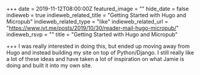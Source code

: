 +++
date = 2019-11-12T08:00:00Z
featured_image = ""
hide_date = false
indieweb = true
indieweb_related_title = "Getting Started with Hugo and Micropub"
indieweb_related_type = "like"
indieweb_related_url = "https://www.jvt.me/posts/2019/10/30/reader-mail-hugo-micropub/"
indieweb_rsvp = ""
title = "Getting Started with Hugo and Micropub"

+++
I was really interested in doing this, but ended up moving away from Hugo and instead building my site on top of Python/Django. I still really like a lot of these ideas and have taken a lot of inspiration on what Jamie is doing and built it into my own site.